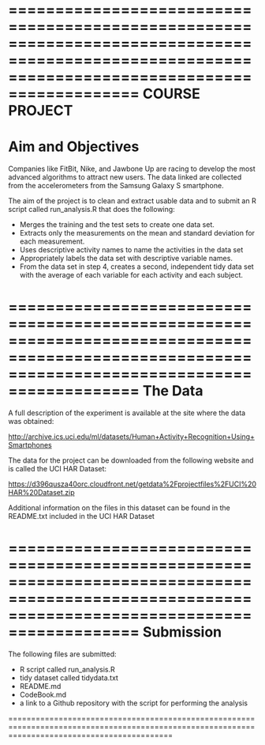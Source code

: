 ================================================================================================================================================
COURSE PROJECT
================================================================================================================================================
Aim and Objectives
================================================================================================================================================
Companies like FitBit, Nike, and Jawbone Up are racing to develop the most advanced algorithms to attract new users. 
The data linked are collected from the accelerometers from the Samsung Galaxy S smartphone.

The aim of the project is to clean and extract usable data and to submit an R script called run_analysis.R that does the following:

* Merges the training and the test sets to create one data set.
* Extracts only the measurements on the mean and standard deviation for each measurement.
* Uses descriptive activity names to name the activities in the data set
* Appropriately labels the data set with descriptive variable names.
* From the data set in step 4, creates a second, independent tidy data set with the average of each variable for each activity and each subject.

================================================================================================================================================
The Data
================================================================================================================================================
A full description of the experiment is available at the site where the data was obtained: 

http://archive.ics.uci.edu/ml/datasets/Human+Activity+Recognition+Using+Smartphones 

The data for the project can be downloaded from the following website and is called the UCI HAR Dataset:

https://d396qusza40orc.cloudfront.net/getdata%2Fprojectfiles%2FUCI%20HAR%20Dataset.zip

Additional information on the files in this dataset can be found in the README.txt included in the UCI HAR Dataset

================================================================================================================================================
Submission 
================================================================================================================================================
The following files are submitted: 

* R script called run_analysis.R
* tidy dataset called tidydata.txt
* README.md
* CodeBook.md
* a link to a Github repository with the script for performing the analysis
	
================================================================================================================================================

